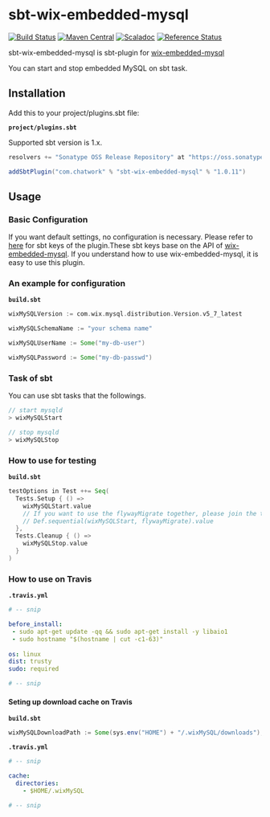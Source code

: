# sbt-wix-embedded-mysql

[![Build Status](https://travis-ci.org/chatwork/sbt-wix-embedded-mysql.svg?branch=master)](https://travis-ci.org/chatwork/sbt-wix-embedded-mysql)
[![Maven Central](https://maven-badges.herokuapp.com/maven-central/com.chatwork/sbt-wix-embedded-mysql/badge.svg)](https://maven-badges.herokuapp.com/maven-central/com.chatwork/sbt-wix-embedded-mysql)
[![Scaladoc](http://javadoc-badge.appspot.com/com.chatwork/sbt-wix-embedded-mysql.svg?label=scaladoc)](http://javadoc-badge.appspot.com/com.chatwork/sbt-wix-embedded-mysql)
[![Reference Status](https://www.versioneye.com/java/com.chatwork:sbt-wix-embedded-mysql/reference_badge.svg?style=flat)](https://www.versioneye.com/java/com.chatwork:sbt-wix-embedded-mysql/references)

sbt-wix-embedded-mysql is sbt-plugin for [wix-embedded-mysql](https://github.com/wix/wix-embedded-mysql)

You can start and stop embedded MySQL on sbt task.

## Installation

Add this to your project/plugins.sbt file:

**`project/plugins.sbt`**

Supported sbt version is 1.x.

```scala
resolvers += "Sonatype OSS Release Repository" at "https://oss.sonatype.org/content/repositories/releases/"

addSbtPlugin("com.chatwork" % "sbt-wix-embedded-mysql" % "1.0.11")
```

## Usage

### Basic Configuration

If you want default settings, no configuration is necessary. Please refer to [here](src/main/scala/com/chatwork/sbt/wix/embedded/mysql/WixMySQLPlugin.scala) for sbt keys of the plugin.These sbt keys base on the API of [wix-embedded-mysql](https://github.com/wix/wix-embedded-mysql). If you understand how to use wix-embedded-mysql, it is easy to use this plugin.

### An example for configuration

**`build.sbt`**

```scala
wixMySQLVersion := com.wix.mysql.distribution.Version.v5_7_latest

wixMySQLSchemaName := "your schema name"

wixMySQLUserName := Some("my-db-user")

wixMySQLPassword := Some("my-db-passwd")
```

### Task of sbt

You can use sbt tasks that the followings.

```scala
// start mysqld
> wixMySQLStart

// stop mysqld
> wixMySQLStop
```

### How to use for testing

**`build.sbt`**

```scala
testOptions in Test ++= Seq(
  Tests.Setup { () =>
    wixMySQLStart.value
    // If you want to use the flywayMigrate together, please join the two tasks using `Def.sequential` as follows.
    // Def.sequential(wixMySQLStart, flywayMigrate).value
  },
  Tests.Cleanup { () =>
    wixMySQLStop.value
  }
)
```
### How to use on Travis

**`.travis.yml`**

```yaml
# -- snip

before_install:
 - sudo apt-get update -qq && sudo apt-get install -y libaio1
 - sudo hostname "$(hostname | cut -c1-63)"
 
os: linux
dist: trusty
sudo: required

# -- snip
```

#### Seting up download cache on Travis

**`build.sbt`**

```scala
wixMySQLDownloadPath := Some(sys.env("HOME") + "/.wixMySQL/downloads"),
```

**`.travis.yml`**

```yaml
# -- snip

cache:
  directories:
    - $HOME/.wixMySQL
    
# -- snip
```
